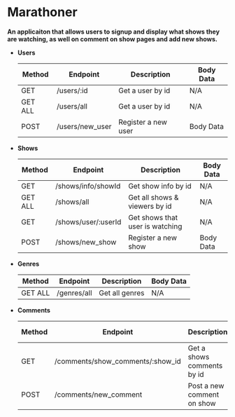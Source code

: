 # Marathoner

**An applicaiton that allows users to signup and display what shows they are watching, as well on comment on show pages and add new shows.**

- **Users**

    | Method  | Endpoint             | Description            | Body Data     |
    | ------- | -------------------- | ---------------------- | ------------- |
    | GET     |/users/:id            | Get a user by id       | N/A           |
    | GET ALL |/users/all            | Get a user by id       | N/A           |
    | POST    |/users/new_user       | Register a new user    | Body Data     |

- **Shows**

    | Method | Endpoint            | Description                    | Body Data     |
    | ------ | ------------------- | ------------------------------ | ------------- |
    | GET    | /shows/info/showId  | Get show info by id            | N/A           |
    | GET ALL| /shows/all          | Get all shows & viewers by id  | N/A           |
    | GET    | /shows/user/:userId | Get shows that user is watching| N/A           |
    | POST   | /shows/new_show     | Register a new show            | Body Data     |

- **Genres**

    | Method  | Endpoint    | Description    | Body Data |
    | ------- | ----------- | ---------------| --------- |
    | GET ALL | /genres/all | Get all genres | N/A       |


- **Comments**

    | Method | Endpoint                          | Description                | Body Data     |
    | ------ | --------------------------------- | -------------------------- | ------------- |
    | GET    | /comments/show_comments/:show_id  | Get a shows comments by id | N/A           |
    | POST   | /comments/new_comment             | Post a new comment on show | Body Data     |

